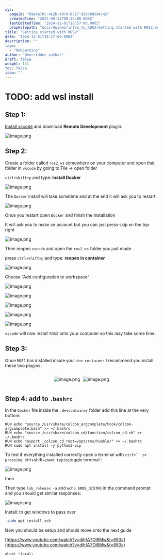 ```yaml
---
sys:
  pageId: "89e0a78c-4e2b-4070-b327-d28cb0694742"
  createdTime: "2024-08-21T00:24:00.000Z"
  lastEditedTime: "2024-11-01T18:57:00.000Z"
  propFilepath: "docs/Guides/intro_to_ROS2/Getting started with ROS2.md"
title: "Getting started with ROS2"
date: "2024-11-01T18:57:00.000Z"
description: ""
tags:
  - "Onboarding"
author: "Overridden author"
draft: false
weight: 141
toc: false
icon: ""
---
```


# TODO: add wsl install

## Step 1:

[Install vscode](https://code.visualstudio.com/download) and download **Remote Development** plugin:

![image.png](https://prod-files-secure.s3.us-west-2.amazonaws.com/d518164a-d88e-44d1-a4ee-3adb3bd8bce0/efb52993-1881-4a40-b95e-6f020334f022/image.png?X-Amz-Algorithm=AWS4-HMAC-SHA256&X-Amz-Content-Sha256=UNSIGNED-PAYLOAD&X-Amz-Credential=ASIAZI2LB466ZBBTKHCL%2F20250418%2Fus-west-2%2Fs3%2Faws4_request&X-Amz-Date=20250418T170743Z&X-Amz-Expires=3600&X-Amz-Security-Token=IQoJb3JpZ2luX2VjEPH%2F%2F%2F%2F%2F%2F%2F%2F%2F%2FwEaCXVzLXdlc3QtMiJHMEUCIDit5P6q6z0E7XW3DJ2ujfGQni9qZbLaKOlMVCE%2FGYdDAiEAj0jZ8LsLHF%2FR8ajBk8GLW7Rx4G06bwOxqm05k4nM4Scq%2FwMIeRAAGgw2Mzc0MjMxODM4MDUiDBFY1uarF1FM8OdFZyrcA9yOHJYW7BijxluvxkSSeEvUNqgU9ISGQiFKTMkaXz4Q%2F6kaQy6Cm55V8ndgZllpUA5DkSz3NTvquEXumcAYVj1Xhnb85OzdwoSxDOK4%2FDpFyfl9CBs7wzeKIkdbj2FIDZn6iGQmMseM95kXVSgdgjOs5mwkAKOIGwSQs6%2BDulN3GNtvitmiEZp%2B51h%2B2qs0%2B2nGjImU%2BCMiUk0FrU5H4pfQNMbJaQEroxEIvdasRDvN7rwrTidKwoustgf%2BzSyEMANB%2BQs0VxxtaWHURiaew504w6wg45kcZqN0EPEo6hgzIgZzgXkTnQpsqHlBl8SpJP2oePfNoTdRzXWh0%2FrlXHeFzJZoqixr95kkHD5UzF7EIroaMV75tK0UFX7fq1Hs6Dbz7Jg3fX4ggdfBc4Tutuc58Pj8IL%2FZB6EjLWc2W%2B6XFJDDzC7wyLfJniMNMh5mRbDAV222Tt27WfxLnD9aiZY5kdDBzgYVZU8LQEJB42pO3%2Bh2OiZgOzJYEOJinbCGrvzRSUzlXIEff9pek2hedBuRo4IanJ3DuA%2BwC695dbMFU1rAFXf50hFZUxQrS0aqBZVeZqwhTeBRn3kAA7z15qyoUUKmdHBI16yRNvhmtUDJDZywe017%2F852yuaAMJH5icAGOqUBlO4bfVMOb8WeMbgX2LYGdJNrlPZsh1G7gh2y65DfYfloYCyHNTdTzqGpbK5GsShYrWHDwaJkJiUQnI5GpOHYa2bgoMTWSgpjjnv0XdEdgxRGTyxM%2BGUwIsrxxemjpRpXUr25gpg1wkqSHOZ%2Bxk6BUEle2WObTV%2FqZGpXqJGU3v8n05%2Bm6%2FM3%2FpovvGqqzw2Uhab0YOULSAvaZ5W3jGDVxTzaJToy&X-Amz-Signature=b05a156ea4b8354a868dd2594685bc4f27ffff5ba3315ae37ecedb1dd97d9c0d&X-Amz-SignedHeaders=host&x-id=GetObject)

## Step 2:

Create a folder called `ros2_ws` somewhere on your computer and open that folder in `vscode` by going to File → open folder 

`ctrl+shift+p` and type: **Install Docker**

![image.png](https://prod-files-secure.s3.us-west-2.amazonaws.com/d518164a-d88e-44d1-a4ee-3adb3bd8bce0/2269dc0e-1cd5-47ff-bceb-c04ad9b2eab0/image.png?X-Amz-Algorithm=AWS4-HMAC-SHA256&X-Amz-Content-Sha256=UNSIGNED-PAYLOAD&X-Amz-Credential=ASIAZI2LB466ZBBTKHCL%2F20250418%2Fus-west-2%2Fs3%2Faws4_request&X-Amz-Date=20250418T170743Z&X-Amz-Expires=3600&X-Amz-Security-Token=IQoJb3JpZ2luX2VjEPH%2F%2F%2F%2F%2F%2F%2F%2F%2F%2FwEaCXVzLXdlc3QtMiJHMEUCIDit5P6q6z0E7XW3DJ2ujfGQni9qZbLaKOlMVCE%2FGYdDAiEAj0jZ8LsLHF%2FR8ajBk8GLW7Rx4G06bwOxqm05k4nM4Scq%2FwMIeRAAGgw2Mzc0MjMxODM4MDUiDBFY1uarF1FM8OdFZyrcA9yOHJYW7BijxluvxkSSeEvUNqgU9ISGQiFKTMkaXz4Q%2F6kaQy6Cm55V8ndgZllpUA5DkSz3NTvquEXumcAYVj1Xhnb85OzdwoSxDOK4%2FDpFyfl9CBs7wzeKIkdbj2FIDZn6iGQmMseM95kXVSgdgjOs5mwkAKOIGwSQs6%2BDulN3GNtvitmiEZp%2B51h%2B2qs0%2B2nGjImU%2BCMiUk0FrU5H4pfQNMbJaQEroxEIvdasRDvN7rwrTidKwoustgf%2BzSyEMANB%2BQs0VxxtaWHURiaew504w6wg45kcZqN0EPEo6hgzIgZzgXkTnQpsqHlBl8SpJP2oePfNoTdRzXWh0%2FrlXHeFzJZoqixr95kkHD5UzF7EIroaMV75tK0UFX7fq1Hs6Dbz7Jg3fX4ggdfBc4Tutuc58Pj8IL%2FZB6EjLWc2W%2B6XFJDDzC7wyLfJniMNMh5mRbDAV222Tt27WfxLnD9aiZY5kdDBzgYVZU8LQEJB42pO3%2Bh2OiZgOzJYEOJinbCGrvzRSUzlXIEff9pek2hedBuRo4IanJ3DuA%2BwC695dbMFU1rAFXf50hFZUxQrS0aqBZVeZqwhTeBRn3kAA7z15qyoUUKmdHBI16yRNvhmtUDJDZywe017%2F852yuaAMJH5icAGOqUBlO4bfVMOb8WeMbgX2LYGdJNrlPZsh1G7gh2y65DfYfloYCyHNTdTzqGpbK5GsShYrWHDwaJkJiUQnI5GpOHYa2bgoMTWSgpjjnv0XdEdgxRGTyxM%2BGUwIsrxxemjpRpXUr25gpg1wkqSHOZ%2Bxk6BUEle2WObTV%2FqZGpXqJGU3v8n05%2Bm6%2FM3%2FpovvGqqzw2Uhab0YOULSAvaZ5W3jGDVxTzaJToy&X-Amz-Signature=a2474a82f6d34639b05b713c3df63f7b17d1458a324084a5dbe3f14383764702&X-Amz-SignedHeaders=host&x-id=GetObject)

The `Docker` install will take sometime and at the end it will ask you to restart

![image.png](https://prod-files-secure.s3.us-west-2.amazonaws.com/d518164a-d88e-44d1-a4ee-3adb3bd8bce0/ed233f78-be33-4b1f-b89c-9c346c0e961e/image.png?X-Amz-Algorithm=AWS4-HMAC-SHA256&X-Amz-Content-Sha256=UNSIGNED-PAYLOAD&X-Amz-Credential=ASIAZI2LB466ZBBTKHCL%2F20250418%2Fus-west-2%2Fs3%2Faws4_request&X-Amz-Date=20250418T170743Z&X-Amz-Expires=3600&X-Amz-Security-Token=IQoJb3JpZ2luX2VjEPH%2F%2F%2F%2F%2F%2F%2F%2F%2F%2FwEaCXVzLXdlc3QtMiJHMEUCIDit5P6q6z0E7XW3DJ2ujfGQni9qZbLaKOlMVCE%2FGYdDAiEAj0jZ8LsLHF%2FR8ajBk8GLW7Rx4G06bwOxqm05k4nM4Scq%2FwMIeRAAGgw2Mzc0MjMxODM4MDUiDBFY1uarF1FM8OdFZyrcA9yOHJYW7BijxluvxkSSeEvUNqgU9ISGQiFKTMkaXz4Q%2F6kaQy6Cm55V8ndgZllpUA5DkSz3NTvquEXumcAYVj1Xhnb85OzdwoSxDOK4%2FDpFyfl9CBs7wzeKIkdbj2FIDZn6iGQmMseM95kXVSgdgjOs5mwkAKOIGwSQs6%2BDulN3GNtvitmiEZp%2B51h%2B2qs0%2B2nGjImU%2BCMiUk0FrU5H4pfQNMbJaQEroxEIvdasRDvN7rwrTidKwoustgf%2BzSyEMANB%2BQs0VxxtaWHURiaew504w6wg45kcZqN0EPEo6hgzIgZzgXkTnQpsqHlBl8SpJP2oePfNoTdRzXWh0%2FrlXHeFzJZoqixr95kkHD5UzF7EIroaMV75tK0UFX7fq1Hs6Dbz7Jg3fX4ggdfBc4Tutuc58Pj8IL%2FZB6EjLWc2W%2B6XFJDDzC7wyLfJniMNMh5mRbDAV222Tt27WfxLnD9aiZY5kdDBzgYVZU8LQEJB42pO3%2Bh2OiZgOzJYEOJinbCGrvzRSUzlXIEff9pek2hedBuRo4IanJ3DuA%2BwC695dbMFU1rAFXf50hFZUxQrS0aqBZVeZqwhTeBRn3kAA7z15qyoUUKmdHBI16yRNvhmtUDJDZywe017%2F852yuaAMJH5icAGOqUBlO4bfVMOb8WeMbgX2LYGdJNrlPZsh1G7gh2y65DfYfloYCyHNTdTzqGpbK5GsShYrWHDwaJkJiUQnI5GpOHYa2bgoMTWSgpjjnv0XdEdgxRGTyxM%2BGUwIsrxxemjpRpXUr25gpg1wkqSHOZ%2Bxk6BUEle2WObTV%2FqZGpXqJGU3v8n05%2Bm6%2FM3%2FpovvGqqzw2Uhab0YOULSAvaZ5W3jGDVxTzaJToy&X-Amz-Signature=d26dfb7c4583bf2c6e1c8f827e292ba7ff21b7751fa3f06c7911e4ce24944738&X-Amz-SignedHeaders=host&x-id=GetObject)

Once you restart open `Docker` and finish the installation

It will ask you to make an account but you can just press skip on the top right

![image.png](https://prod-files-secure.s3.us-west-2.amazonaws.com/d518164a-d88e-44d1-a4ee-3adb3bd8bce0/21010ad9-1659-4fd9-9f59-9932a09b2a3d/image.png?X-Amz-Algorithm=AWS4-HMAC-SHA256&X-Amz-Content-Sha256=UNSIGNED-PAYLOAD&X-Amz-Credential=ASIAZI2LB466ZBBTKHCL%2F20250418%2Fus-west-2%2Fs3%2Faws4_request&X-Amz-Date=20250418T170743Z&X-Amz-Expires=3600&X-Amz-Security-Token=IQoJb3JpZ2luX2VjEPH%2F%2F%2F%2F%2F%2F%2F%2F%2F%2FwEaCXVzLXdlc3QtMiJHMEUCIDit5P6q6z0E7XW3DJ2ujfGQni9qZbLaKOlMVCE%2FGYdDAiEAj0jZ8LsLHF%2FR8ajBk8GLW7Rx4G06bwOxqm05k4nM4Scq%2FwMIeRAAGgw2Mzc0MjMxODM4MDUiDBFY1uarF1FM8OdFZyrcA9yOHJYW7BijxluvxkSSeEvUNqgU9ISGQiFKTMkaXz4Q%2F6kaQy6Cm55V8ndgZllpUA5DkSz3NTvquEXumcAYVj1Xhnb85OzdwoSxDOK4%2FDpFyfl9CBs7wzeKIkdbj2FIDZn6iGQmMseM95kXVSgdgjOs5mwkAKOIGwSQs6%2BDulN3GNtvitmiEZp%2B51h%2B2qs0%2B2nGjImU%2BCMiUk0FrU5H4pfQNMbJaQEroxEIvdasRDvN7rwrTidKwoustgf%2BzSyEMANB%2BQs0VxxtaWHURiaew504w6wg45kcZqN0EPEo6hgzIgZzgXkTnQpsqHlBl8SpJP2oePfNoTdRzXWh0%2FrlXHeFzJZoqixr95kkHD5UzF7EIroaMV75tK0UFX7fq1Hs6Dbz7Jg3fX4ggdfBc4Tutuc58Pj8IL%2FZB6EjLWc2W%2B6XFJDDzC7wyLfJniMNMh5mRbDAV222Tt27WfxLnD9aiZY5kdDBzgYVZU8LQEJB42pO3%2Bh2OiZgOzJYEOJinbCGrvzRSUzlXIEff9pek2hedBuRo4IanJ3DuA%2BwC695dbMFU1rAFXf50hFZUxQrS0aqBZVeZqwhTeBRn3kAA7z15qyoUUKmdHBI16yRNvhmtUDJDZywe017%2F852yuaAMJH5icAGOqUBlO4bfVMOb8WeMbgX2LYGdJNrlPZsh1G7gh2y65DfYfloYCyHNTdTzqGpbK5GsShYrWHDwaJkJiUQnI5GpOHYa2bgoMTWSgpjjnv0XdEdgxRGTyxM%2BGUwIsrxxemjpRpXUr25gpg1wkqSHOZ%2Bxk6BUEle2WObTV%2FqZGpXqJGU3v8n05%2Bm6%2FM3%2FpovvGqqzw2Uhab0YOULSAvaZ5W3jGDVxTzaJToy&X-Amz-Signature=78a2bb1df3ef9232636e8c7d80d5bb46c970e19a0fd086ebc01921fe13e63fd9&X-Amz-SignedHeaders=host&x-id=GetObject)

Then reopen `vscode` and open the `ros2_ws` folder you just made

press `ctrl+shift+p` and type: **reopen in container**

![image.png](https://prod-files-secure.s3.us-west-2.amazonaws.com/d518164a-d88e-44d1-a4ee-3adb3bd8bce0/4e93b8c2-41ad-488c-8095-c74205196118/image.png?X-Amz-Algorithm=AWS4-HMAC-SHA256&X-Amz-Content-Sha256=UNSIGNED-PAYLOAD&X-Amz-Credential=ASIAZI2LB466ZBBTKHCL%2F20250418%2Fus-west-2%2Fs3%2Faws4_request&X-Amz-Date=20250418T170743Z&X-Amz-Expires=3600&X-Amz-Security-Token=IQoJb3JpZ2luX2VjEPH%2F%2F%2F%2F%2F%2F%2F%2F%2F%2FwEaCXVzLXdlc3QtMiJHMEUCIDit5P6q6z0E7XW3DJ2ujfGQni9qZbLaKOlMVCE%2FGYdDAiEAj0jZ8LsLHF%2FR8ajBk8GLW7Rx4G06bwOxqm05k4nM4Scq%2FwMIeRAAGgw2Mzc0MjMxODM4MDUiDBFY1uarF1FM8OdFZyrcA9yOHJYW7BijxluvxkSSeEvUNqgU9ISGQiFKTMkaXz4Q%2F6kaQy6Cm55V8ndgZllpUA5DkSz3NTvquEXumcAYVj1Xhnb85OzdwoSxDOK4%2FDpFyfl9CBs7wzeKIkdbj2FIDZn6iGQmMseM95kXVSgdgjOs5mwkAKOIGwSQs6%2BDulN3GNtvitmiEZp%2B51h%2B2qs0%2B2nGjImU%2BCMiUk0FrU5H4pfQNMbJaQEroxEIvdasRDvN7rwrTidKwoustgf%2BzSyEMANB%2BQs0VxxtaWHURiaew504w6wg45kcZqN0EPEo6hgzIgZzgXkTnQpsqHlBl8SpJP2oePfNoTdRzXWh0%2FrlXHeFzJZoqixr95kkHD5UzF7EIroaMV75tK0UFX7fq1Hs6Dbz7Jg3fX4ggdfBc4Tutuc58Pj8IL%2FZB6EjLWc2W%2B6XFJDDzC7wyLfJniMNMh5mRbDAV222Tt27WfxLnD9aiZY5kdDBzgYVZU8LQEJB42pO3%2Bh2OiZgOzJYEOJinbCGrvzRSUzlXIEff9pek2hedBuRo4IanJ3DuA%2BwC695dbMFU1rAFXf50hFZUxQrS0aqBZVeZqwhTeBRn3kAA7z15qyoUUKmdHBI16yRNvhmtUDJDZywe017%2F852yuaAMJH5icAGOqUBlO4bfVMOb8WeMbgX2LYGdJNrlPZsh1G7gh2y65DfYfloYCyHNTdTzqGpbK5GsShYrWHDwaJkJiUQnI5GpOHYa2bgoMTWSgpjjnv0XdEdgxRGTyxM%2BGUwIsrxxemjpRpXUr25gpg1wkqSHOZ%2Bxk6BUEle2WObTV%2FqZGpXqJGU3v8n05%2Bm6%2FM3%2FpovvGqqzw2Uhab0YOULSAvaZ5W3jGDVxTzaJToy&X-Amz-Signature=99d74ca4417ff06527c474624ad7c4e1d375411713fa996f811f49e474274ac4&X-Amz-SignedHeaders=host&x-id=GetObject)

Choose “Add configuration to workspace”

![image.png](https://prod-files-secure.s3.us-west-2.amazonaws.com/d518164a-d88e-44d1-a4ee-3adb3bd8bce0/9560b282-5060-4989-ba37-97e7b2c22476/image.png?X-Amz-Algorithm=AWS4-HMAC-SHA256&X-Amz-Content-Sha256=UNSIGNED-PAYLOAD&X-Amz-Credential=ASIAZI2LB466ZBBTKHCL%2F20250418%2Fus-west-2%2Fs3%2Faws4_request&X-Amz-Date=20250418T170743Z&X-Amz-Expires=3600&X-Amz-Security-Token=IQoJb3JpZ2luX2VjEPH%2F%2F%2F%2F%2F%2F%2F%2F%2F%2FwEaCXVzLXdlc3QtMiJHMEUCIDit5P6q6z0E7XW3DJ2ujfGQni9qZbLaKOlMVCE%2FGYdDAiEAj0jZ8LsLHF%2FR8ajBk8GLW7Rx4G06bwOxqm05k4nM4Scq%2FwMIeRAAGgw2Mzc0MjMxODM4MDUiDBFY1uarF1FM8OdFZyrcA9yOHJYW7BijxluvxkSSeEvUNqgU9ISGQiFKTMkaXz4Q%2F6kaQy6Cm55V8ndgZllpUA5DkSz3NTvquEXumcAYVj1Xhnb85OzdwoSxDOK4%2FDpFyfl9CBs7wzeKIkdbj2FIDZn6iGQmMseM95kXVSgdgjOs5mwkAKOIGwSQs6%2BDulN3GNtvitmiEZp%2B51h%2B2qs0%2B2nGjImU%2BCMiUk0FrU5H4pfQNMbJaQEroxEIvdasRDvN7rwrTidKwoustgf%2BzSyEMANB%2BQs0VxxtaWHURiaew504w6wg45kcZqN0EPEo6hgzIgZzgXkTnQpsqHlBl8SpJP2oePfNoTdRzXWh0%2FrlXHeFzJZoqixr95kkHD5UzF7EIroaMV75tK0UFX7fq1Hs6Dbz7Jg3fX4ggdfBc4Tutuc58Pj8IL%2FZB6EjLWc2W%2B6XFJDDzC7wyLfJniMNMh5mRbDAV222Tt27WfxLnD9aiZY5kdDBzgYVZU8LQEJB42pO3%2Bh2OiZgOzJYEOJinbCGrvzRSUzlXIEff9pek2hedBuRo4IanJ3DuA%2BwC695dbMFU1rAFXf50hFZUxQrS0aqBZVeZqwhTeBRn3kAA7z15qyoUUKmdHBI16yRNvhmtUDJDZywe017%2F852yuaAMJH5icAGOqUBlO4bfVMOb8WeMbgX2LYGdJNrlPZsh1G7gh2y65DfYfloYCyHNTdTzqGpbK5GsShYrWHDwaJkJiUQnI5GpOHYa2bgoMTWSgpjjnv0XdEdgxRGTyxM%2BGUwIsrxxemjpRpXUr25gpg1wkqSHOZ%2Bxk6BUEle2WObTV%2FqZGpXqJGU3v8n05%2Bm6%2FM3%2FpovvGqqzw2Uhab0YOULSAvaZ5W3jGDVxTzaJToy&X-Amz-Signature=d8b353d838485ab65c1fd2b31f95a8d7da303567a1a1090d081326178c6834ef&X-Amz-SignedHeaders=host&x-id=GetObject)

![image.png](https://prod-files-secure.s3.us-west-2.amazonaws.com/d518164a-d88e-44d1-a4ee-3adb3bd8bce0/2ee63f81-886b-48e8-a553-dc6e5eac99e4/image.png?X-Amz-Algorithm=AWS4-HMAC-SHA256&X-Amz-Content-Sha256=UNSIGNED-PAYLOAD&X-Amz-Credential=ASIAZI2LB466ZBBTKHCL%2F20250418%2Fus-west-2%2Fs3%2Faws4_request&X-Amz-Date=20250418T170743Z&X-Amz-Expires=3600&X-Amz-Security-Token=IQoJb3JpZ2luX2VjEPH%2F%2F%2F%2F%2F%2F%2F%2F%2F%2FwEaCXVzLXdlc3QtMiJHMEUCIDit5P6q6z0E7XW3DJ2ujfGQni9qZbLaKOlMVCE%2FGYdDAiEAj0jZ8LsLHF%2FR8ajBk8GLW7Rx4G06bwOxqm05k4nM4Scq%2FwMIeRAAGgw2Mzc0MjMxODM4MDUiDBFY1uarF1FM8OdFZyrcA9yOHJYW7BijxluvxkSSeEvUNqgU9ISGQiFKTMkaXz4Q%2F6kaQy6Cm55V8ndgZllpUA5DkSz3NTvquEXumcAYVj1Xhnb85OzdwoSxDOK4%2FDpFyfl9CBs7wzeKIkdbj2FIDZn6iGQmMseM95kXVSgdgjOs5mwkAKOIGwSQs6%2BDulN3GNtvitmiEZp%2B51h%2B2qs0%2B2nGjImU%2BCMiUk0FrU5H4pfQNMbJaQEroxEIvdasRDvN7rwrTidKwoustgf%2BzSyEMANB%2BQs0VxxtaWHURiaew504w6wg45kcZqN0EPEo6hgzIgZzgXkTnQpsqHlBl8SpJP2oePfNoTdRzXWh0%2FrlXHeFzJZoqixr95kkHD5UzF7EIroaMV75tK0UFX7fq1Hs6Dbz7Jg3fX4ggdfBc4Tutuc58Pj8IL%2FZB6EjLWc2W%2B6XFJDDzC7wyLfJniMNMh5mRbDAV222Tt27WfxLnD9aiZY5kdDBzgYVZU8LQEJB42pO3%2Bh2OiZgOzJYEOJinbCGrvzRSUzlXIEff9pek2hedBuRo4IanJ3DuA%2BwC695dbMFU1rAFXf50hFZUxQrS0aqBZVeZqwhTeBRn3kAA7z15qyoUUKmdHBI16yRNvhmtUDJDZywe017%2F852yuaAMJH5icAGOqUBlO4bfVMOb8WeMbgX2LYGdJNrlPZsh1G7gh2y65DfYfloYCyHNTdTzqGpbK5GsShYrWHDwaJkJiUQnI5GpOHYa2bgoMTWSgpjjnv0XdEdgxRGTyxM%2BGUwIsrxxemjpRpXUr25gpg1wkqSHOZ%2Bxk6BUEle2WObTV%2FqZGpXqJGU3v8n05%2Bm6%2FM3%2FpovvGqqzw2Uhab0YOULSAvaZ5W3jGDVxTzaJToy&X-Amz-Signature=4e47b7494b6aa4b0391d21f6201a2fe3d6d5c999db77a53961a62a5403aa1b68&X-Amz-SignedHeaders=host&x-id=GetObject)

![image.png](https://prod-files-secure.s3.us-west-2.amazonaws.com/d518164a-d88e-44d1-a4ee-3adb3bd8bce0/ae1580b2-b048-407e-aed9-b584224a7a04/image.png?X-Amz-Algorithm=AWS4-HMAC-SHA256&X-Amz-Content-Sha256=UNSIGNED-PAYLOAD&X-Amz-Credential=ASIAZI2LB466ZBBTKHCL%2F20250418%2Fus-west-2%2Fs3%2Faws4_request&X-Amz-Date=20250418T170743Z&X-Amz-Expires=3600&X-Amz-Security-Token=IQoJb3JpZ2luX2VjEPH%2F%2F%2F%2F%2F%2F%2F%2F%2F%2FwEaCXVzLXdlc3QtMiJHMEUCIDit5P6q6z0E7XW3DJ2ujfGQni9qZbLaKOlMVCE%2FGYdDAiEAj0jZ8LsLHF%2FR8ajBk8GLW7Rx4G06bwOxqm05k4nM4Scq%2FwMIeRAAGgw2Mzc0MjMxODM4MDUiDBFY1uarF1FM8OdFZyrcA9yOHJYW7BijxluvxkSSeEvUNqgU9ISGQiFKTMkaXz4Q%2F6kaQy6Cm55V8ndgZllpUA5DkSz3NTvquEXumcAYVj1Xhnb85OzdwoSxDOK4%2FDpFyfl9CBs7wzeKIkdbj2FIDZn6iGQmMseM95kXVSgdgjOs5mwkAKOIGwSQs6%2BDulN3GNtvitmiEZp%2B51h%2B2qs0%2B2nGjImU%2BCMiUk0FrU5H4pfQNMbJaQEroxEIvdasRDvN7rwrTidKwoustgf%2BzSyEMANB%2BQs0VxxtaWHURiaew504w6wg45kcZqN0EPEo6hgzIgZzgXkTnQpsqHlBl8SpJP2oePfNoTdRzXWh0%2FrlXHeFzJZoqixr95kkHD5UzF7EIroaMV75tK0UFX7fq1Hs6Dbz7Jg3fX4ggdfBc4Tutuc58Pj8IL%2FZB6EjLWc2W%2B6XFJDDzC7wyLfJniMNMh5mRbDAV222Tt27WfxLnD9aiZY5kdDBzgYVZU8LQEJB42pO3%2Bh2OiZgOzJYEOJinbCGrvzRSUzlXIEff9pek2hedBuRo4IanJ3DuA%2BwC695dbMFU1rAFXf50hFZUxQrS0aqBZVeZqwhTeBRn3kAA7z15qyoUUKmdHBI16yRNvhmtUDJDZywe017%2F852yuaAMJH5icAGOqUBlO4bfVMOb8WeMbgX2LYGdJNrlPZsh1G7gh2y65DfYfloYCyHNTdTzqGpbK5GsShYrWHDwaJkJiUQnI5GpOHYa2bgoMTWSgpjjnv0XdEdgxRGTyxM%2BGUwIsrxxemjpRpXUr25gpg1wkqSHOZ%2Bxk6BUEle2WObTV%2FqZGpXqJGU3v8n05%2Bm6%2FM3%2FpovvGqqzw2Uhab0YOULSAvaZ5W3jGDVxTzaJToy&X-Amz-Signature=9f62f6d910b4b5f605fdd829fb349c58f4c38f8e08f8a8fd5336963d14531ecf&X-Amz-SignedHeaders=host&x-id=GetObject)

![image.png](https://prod-files-secure.s3.us-west-2.amazonaws.com/d518164a-d88e-44d1-a4ee-3adb3bd8bce0/53255b28-f75e-430f-b9e3-c0ac8577e42b/image.png?X-Amz-Algorithm=AWS4-HMAC-SHA256&X-Amz-Content-Sha256=UNSIGNED-PAYLOAD&X-Amz-Credential=ASIAZI2LB466ZBBTKHCL%2F20250418%2Fus-west-2%2Fs3%2Faws4_request&X-Amz-Date=20250418T170743Z&X-Amz-Expires=3600&X-Amz-Security-Token=IQoJb3JpZ2luX2VjEPH%2F%2F%2F%2F%2F%2F%2F%2F%2F%2FwEaCXVzLXdlc3QtMiJHMEUCIDit5P6q6z0E7XW3DJ2ujfGQni9qZbLaKOlMVCE%2FGYdDAiEAj0jZ8LsLHF%2FR8ajBk8GLW7Rx4G06bwOxqm05k4nM4Scq%2FwMIeRAAGgw2Mzc0MjMxODM4MDUiDBFY1uarF1FM8OdFZyrcA9yOHJYW7BijxluvxkSSeEvUNqgU9ISGQiFKTMkaXz4Q%2F6kaQy6Cm55V8ndgZllpUA5DkSz3NTvquEXumcAYVj1Xhnb85OzdwoSxDOK4%2FDpFyfl9CBs7wzeKIkdbj2FIDZn6iGQmMseM95kXVSgdgjOs5mwkAKOIGwSQs6%2BDulN3GNtvitmiEZp%2B51h%2B2qs0%2B2nGjImU%2BCMiUk0FrU5H4pfQNMbJaQEroxEIvdasRDvN7rwrTidKwoustgf%2BzSyEMANB%2BQs0VxxtaWHURiaew504w6wg45kcZqN0EPEo6hgzIgZzgXkTnQpsqHlBl8SpJP2oePfNoTdRzXWh0%2FrlXHeFzJZoqixr95kkHD5UzF7EIroaMV75tK0UFX7fq1Hs6Dbz7Jg3fX4ggdfBc4Tutuc58Pj8IL%2FZB6EjLWc2W%2B6XFJDDzC7wyLfJniMNMh5mRbDAV222Tt27WfxLnD9aiZY5kdDBzgYVZU8LQEJB42pO3%2Bh2OiZgOzJYEOJinbCGrvzRSUzlXIEff9pek2hedBuRo4IanJ3DuA%2BwC695dbMFU1rAFXf50hFZUxQrS0aqBZVeZqwhTeBRn3kAA7z15qyoUUKmdHBI16yRNvhmtUDJDZywe017%2F852yuaAMJH5icAGOqUBlO4bfVMOb8WeMbgX2LYGdJNrlPZsh1G7gh2y65DfYfloYCyHNTdTzqGpbK5GsShYrWHDwaJkJiUQnI5GpOHYa2bgoMTWSgpjjnv0XdEdgxRGTyxM%2BGUwIsrxxemjpRpXUr25gpg1wkqSHOZ%2Bxk6BUEle2WObTV%2FqZGpXqJGU3v8n05%2Bm6%2FM3%2FpovvGqqzw2Uhab0YOULSAvaZ5W3jGDVxTzaJToy&X-Amz-Signature=9c2270dc00c64bb5d799f2c88650a40a5d8428e1d15bb397ba6e8682aae92137&X-Amz-SignedHeaders=host&x-id=GetObject)

![image.png](https://prod-files-secure.s3.us-west-2.amazonaws.com/d518164a-d88e-44d1-a4ee-3adb3bd8bce0/7c562767-5af9-4ffb-97d1-327bcdf4ee00/image.png?X-Amz-Algorithm=AWS4-HMAC-SHA256&X-Amz-Content-Sha256=UNSIGNED-PAYLOAD&X-Amz-Credential=ASIAZI2LB466ZBBTKHCL%2F20250418%2Fus-west-2%2Fs3%2Faws4_request&X-Amz-Date=20250418T170744Z&X-Amz-Expires=3600&X-Amz-Security-Token=IQoJb3JpZ2luX2VjEPH%2F%2F%2F%2F%2F%2F%2F%2F%2F%2FwEaCXVzLXdlc3QtMiJHMEUCIDit5P6q6z0E7XW3DJ2ujfGQni9qZbLaKOlMVCE%2FGYdDAiEAj0jZ8LsLHF%2FR8ajBk8GLW7Rx4G06bwOxqm05k4nM4Scq%2FwMIeRAAGgw2Mzc0MjMxODM4MDUiDBFY1uarF1FM8OdFZyrcA9yOHJYW7BijxluvxkSSeEvUNqgU9ISGQiFKTMkaXz4Q%2F6kaQy6Cm55V8ndgZllpUA5DkSz3NTvquEXumcAYVj1Xhnb85OzdwoSxDOK4%2FDpFyfl9CBs7wzeKIkdbj2FIDZn6iGQmMseM95kXVSgdgjOs5mwkAKOIGwSQs6%2BDulN3GNtvitmiEZp%2B51h%2B2qs0%2B2nGjImU%2BCMiUk0FrU5H4pfQNMbJaQEroxEIvdasRDvN7rwrTidKwoustgf%2BzSyEMANB%2BQs0VxxtaWHURiaew504w6wg45kcZqN0EPEo6hgzIgZzgXkTnQpsqHlBl8SpJP2oePfNoTdRzXWh0%2FrlXHeFzJZoqixr95kkHD5UzF7EIroaMV75tK0UFX7fq1Hs6Dbz7Jg3fX4ggdfBc4Tutuc58Pj8IL%2FZB6EjLWc2W%2B6XFJDDzC7wyLfJniMNMh5mRbDAV222Tt27WfxLnD9aiZY5kdDBzgYVZU8LQEJB42pO3%2Bh2OiZgOzJYEOJinbCGrvzRSUzlXIEff9pek2hedBuRo4IanJ3DuA%2BwC695dbMFU1rAFXf50hFZUxQrS0aqBZVeZqwhTeBRn3kAA7z15qyoUUKmdHBI16yRNvhmtUDJDZywe017%2F852yuaAMJH5icAGOqUBlO4bfVMOb8WeMbgX2LYGdJNrlPZsh1G7gh2y65DfYfloYCyHNTdTzqGpbK5GsShYrWHDwaJkJiUQnI5GpOHYa2bgoMTWSgpjjnv0XdEdgxRGTyxM%2BGUwIsrxxemjpRpXUr25gpg1wkqSHOZ%2Bxk6BUEle2WObTV%2FqZGpXqJGU3v8n05%2Bm6%2FM3%2FpovvGqqzw2Uhab0YOULSAvaZ5W3jGDVxTzaJToy&X-Amz-Signature=5819575314742d85b06e686dd1d5cdba79bea50270bc27cc17073517e4a8020c&X-Amz-SignedHeaders=host&x-id=GetObject)

`vscode` will now install `ROS2` onto your computer so this may take some time.

## Step 3:

Once `ROS2` has installed inside your `dev-container` I recommend you install these two plugins:

<div style="display: flex;flex-direction: row; column-gap:10px; max-width: 630px;justify-content: center;">
<div>

![image.png](https://prod-files-secure.s3.us-west-2.amazonaws.com/d518164a-d88e-44d1-a4ee-3adb3bd8bce0/3fc3d550-5a54-4ba1-ba6b-faa01cdb7369/image.png?X-Amz-Algorithm=AWS4-HMAC-SHA256&X-Amz-Content-Sha256=UNSIGNED-PAYLOAD&X-Amz-Credential=ASIAZI2LB4666YLXRLIZ%2F20250418%2Fus-west-2%2Fs3%2Faws4_request&X-Amz-Date=20250418T170749Z&X-Amz-Expires=3600&X-Amz-Security-Token=IQoJb3JpZ2luX2VjEPH%2F%2F%2F%2F%2F%2F%2F%2F%2F%2FwEaCXVzLXdlc3QtMiJGMEQCIBoHbPLY3ee1FtOo0lDW4%2FpWvPD1xrXAVk7NG0faCp9kAiAVkQ1Dt79hQyEGa1OfY%2FOflXx5e9FGWB6qb0bo0ECwRSr%2FAwh6EAAaDDYzNzQyMzE4MzgwNSIMBY%2BY4nkDSFRh5889KtwDyiEubBDBaBIQz6EaNyTJOfJL0LjwGHeRLU97%2FDwlecaAhT0MyyjIUGpHrU8xKhXOVEj6XTfyEwsoz%2FNTQquenbqU7t8eKeUSDr4zjYhUFy8JwfhRbnc3uwHqhgwW9mTF71PFW23p07y05vPTlriafqQhOvgqZyv5i80p28FCQ8IpVSUF9rk%2BsIkMtZJaJjxBVnpdWHS6LtdnfTwypPWYoZslzVTjf5%2FtdwZkBH%2BTWexLXkSG3bDK7boBSqB6y1QCPd1W7w6Y1%2FK8NVfYaMwoX1g118hxlFjcjIMeIgayU1EiX9QHrkGnrMztdziq2FXzaSoES9TZ4nZDVlo%2FZmRpdtPE%2B3Upl1SENsKVdbspKLtWh8lp74A3hlWZPd%2FTc0UHNUb9RFnvB0l9nQkPz0oq%2FN28jztfECLohBz%2Fe%2BVtEQAf2cWE8Z13ZyXgx0qeYPpa5d7pI9JdZc%2FwTuqq1jBcG0sRos6vZ2ch429tb24q5zdD6VP1YV2d3kHOkjgWr%2FfT9GRWI2tYg%2BStUQ%2FXDz14HpSmKSlB7E%2FwXoUuSZqfju7wDfDng0m71TMnA0igfkuDDBOTlLtMjzwfx%2BrlzO%2FNV3JPjTho%2FQpiHw3tBnzARoBy8UU6ufQlEWsrQ4ow5PmJwAY6pgEtkgbzhpQt6LW6E6XENBmcm2xEAa5CCU%2BwMIG7EKXtLKlNzLR9BTAhmDd%2B5aTIiNVFelY7fzLvhXGEYBL5srwV5Vt3I46J79PzHQFZjX9%2B%2BkTdrVCBpNBsxM5AY0Ei3EGAEdcDbDSNxkyAQ4mJo5aNNNclY2mNZRHMZCqTTxKpOap5o8J4fIZ6gLKOFifjiFb%2BDd3Jypy2hC2uXrsvO5dH9iiUwcxt&X-Amz-Signature=1c7f90a79edd70606b7e279eb524eee3466d1dbf881f19e016a242c5b35d6067&X-Amz-SignedHeaders=host&x-id=GetObject)

</div>
<div>

![image.png](https://prod-files-secure.s3.us-west-2.amazonaws.com/d518164a-d88e-44d1-a4ee-3adb3bd8bce0/d994cc66-13c2-4093-a5a3-f84cf4601a82/image.png?X-Amz-Algorithm=AWS4-HMAC-SHA256&X-Amz-Content-Sha256=UNSIGNED-PAYLOAD&X-Amz-Credential=ASIAZI2LB466WG7T4NGQ%2F20250418%2Fus-west-2%2Fs3%2Faws4_request&X-Amz-Date=20250418T170749Z&X-Amz-Expires=3600&X-Amz-Security-Token=IQoJb3JpZ2luX2VjEPH%2F%2F%2F%2F%2F%2F%2F%2F%2F%2FwEaCXVzLXdlc3QtMiJHMEUCIQDfh5MQ5JkmZtGLJV5XjOqnwfwaWMj6wVKHW1fdOytR%2FwIgJC%2FqSPuMdiaqfM8HyzN4aACnO588Oq6bTF11IYIWJNwq%2FwMIehAAGgw2Mzc0MjMxODM4MDUiDBpZMYn9LI5V%2BVTdcCrcA4oLcyYwJ3mWa%2FMjdhrLVP20pt5gjeVY%2F4E0ahwq96ul7lEWxil5rcqTZG6PZM7vI7yM9eQwS8wM%2BmyJ6psKBVrpkFUGozJVZ7DXb0rgY%2FHYvSDfjb4jIc66p%2B9AJy4juA9tpikRgz1c%2B1184%2FMwawW4cbxjYzEQmrc41krO%2B9gUOt5vOrfHy9VPiVZEYCUNmsES4RGr1t66%2FIftRsiK%2Bffm4rMg9I1uqmY4Ia6jpczU14vAzxjXqd3qlpOziE7rntOgw8cC2qDLk4q9BS5UF%2B4rBzdSIayfQ6Zjv8JE7PjiL%2BLoyqBGs8MsEOa5AhusO1nrxDOYsdUIAOYVGn7X81aRL7gIXpZ4Drl8n1wUarxAqYDR9LyVzmARe6P9QIFGSMun%2FSyQ3NiAajniG86kkBrpqVyaKjnIHujEo%2FkM5r2Yx%2BgGVpdWZDNMbHcJsEqqHx6t%2FQbyULnvuKeDaYr6hbMBOI5795g45uFfwI72%2FI%2Bo3TiiffJlFj%2FFmu1JgDZZvF59bA2EMB1nVlQ3ggqpN8K5%2FE7WFMAvbZ9NP4QHj08aAV3Z4FYnpIRB4TDsema9L8375y%2Fo5D%2FxCAdxP5YB2dGgP7fp9%2FkT9rHwDDsURFv5dopWEZTm5Aj3LC9zMMX5icAGOqUBXw2JxRs15Gc4VJL26rDU5KLxBVGS6EzRqB9c2IkC%2FOOEU0vngUbp%2B0nwWmPU1SEBlgQm%2F6sP7oIZXaXJjYki1V141fhBiJkfMrYdhKSj7bMYEBRZRA0K%2FFpWitATo3ilnY2gkO7uHHPTgBBoWrbnC2pcJwfbXuWoI7ILzm4dZFCZeW6GPu2zafCwAcxeV7XzEM5tcOpKM4AXx6txsXlLkkHKBrnY&X-Amz-Signature=58ad70587eaaaa4c27749b710b1664bd3d2da4effac6c3cfe1ea5c976e24561a&X-Amz-SignedHeaders=host&x-id=GetObject)

</div>
</div>

## Step 4: add to `.bashrc`

In the `Docker` file inside the `.devcontainer` folder add this line at the very bottom: 

```docker
RUN echo "source /usr/share/colcon_argcomplete/hook/colcon-argcomplete.bash" >> ~/.bashrc
RUN echo "source /usr/share/colcon_cd/function/colcon_cd.sh" >> ~/.bashrc
RUN echo "export _colcon_cd_root=/opt/ros/humble/" >> ~/.bashrc
RUN sudo apt install -y python3-pip 
```

To test if everything installed correctly open a terminal with `ctrl+`` or pressing `ctrl+shift+p` and typing `toggle terminal`:

![image.png](https://prod-files-secure.s3.us-west-2.amazonaws.com/d518164a-d88e-44d1-a4ee-3adb3bd8bce0/6a4943d8-b04e-4c02-9a58-775f3384d1a5/image.png?X-Amz-Algorithm=AWS4-HMAC-SHA256&X-Amz-Content-Sha256=UNSIGNED-PAYLOAD&X-Amz-Credential=ASIAZI2LB466ZBBTKHCL%2F20250418%2Fus-west-2%2Fs3%2Faws4_request&X-Amz-Date=20250418T170743Z&X-Amz-Expires=3600&X-Amz-Security-Token=IQoJb3JpZ2luX2VjEPH%2F%2F%2F%2F%2F%2F%2F%2F%2F%2FwEaCXVzLXdlc3QtMiJHMEUCIDit5P6q6z0E7XW3DJ2ujfGQni9qZbLaKOlMVCE%2FGYdDAiEAj0jZ8LsLHF%2FR8ajBk8GLW7Rx4G06bwOxqm05k4nM4Scq%2FwMIeRAAGgw2Mzc0MjMxODM4MDUiDBFY1uarF1FM8OdFZyrcA9yOHJYW7BijxluvxkSSeEvUNqgU9ISGQiFKTMkaXz4Q%2F6kaQy6Cm55V8ndgZllpUA5DkSz3NTvquEXumcAYVj1Xhnb85OzdwoSxDOK4%2FDpFyfl9CBs7wzeKIkdbj2FIDZn6iGQmMseM95kXVSgdgjOs5mwkAKOIGwSQs6%2BDulN3GNtvitmiEZp%2B51h%2B2qs0%2B2nGjImU%2BCMiUk0FrU5H4pfQNMbJaQEroxEIvdasRDvN7rwrTidKwoustgf%2BzSyEMANB%2BQs0VxxtaWHURiaew504w6wg45kcZqN0EPEo6hgzIgZzgXkTnQpsqHlBl8SpJP2oePfNoTdRzXWh0%2FrlXHeFzJZoqixr95kkHD5UzF7EIroaMV75tK0UFX7fq1Hs6Dbz7Jg3fX4ggdfBc4Tutuc58Pj8IL%2FZB6EjLWc2W%2B6XFJDDzC7wyLfJniMNMh5mRbDAV222Tt27WfxLnD9aiZY5kdDBzgYVZU8LQEJB42pO3%2Bh2OiZgOzJYEOJinbCGrvzRSUzlXIEff9pek2hedBuRo4IanJ3DuA%2BwC695dbMFU1rAFXf50hFZUxQrS0aqBZVeZqwhTeBRn3kAA7z15qyoUUKmdHBI16yRNvhmtUDJDZywe017%2F852yuaAMJH5icAGOqUBlO4bfVMOb8WeMbgX2LYGdJNrlPZsh1G7gh2y65DfYfloYCyHNTdTzqGpbK5GsShYrWHDwaJkJiUQnI5GpOHYa2bgoMTWSgpjjnv0XdEdgxRGTyxM%2BGUwIsrxxemjpRpXUr25gpg1wkqSHOZ%2Bxk6BUEle2WObTV%2FqZGpXqJGU3v8n05%2Bm6%2FM3%2FpovvGqqzw2Uhab0YOULSAvaZ5W3jGDVxTzaJToy&X-Amz-Signature=b7288ba7bddbffdf51aadfd2ab40bcfa5145c88926200788836d55911727ea6f&X-Amz-SignedHeaders=host&x-id=GetObject)

then 

Then type `lsb_release -a` and `echo $ROS_DISTRO` in the command prompt and you should get similar responses:

![image.png](https://prod-files-secure.s3.us-west-2.amazonaws.com/d518164a-d88e-44d1-a4ee-3adb3bd8bce0/3e635dec-a805-4e85-8b9e-d000e5b71a4e/image.png?X-Amz-Algorithm=AWS4-HMAC-SHA256&X-Amz-Content-Sha256=UNSIGNED-PAYLOAD&X-Amz-Credential=ASIAZI2LB466ZBBTKHCL%2F20250418%2Fus-west-2%2Fs3%2Faws4_request&X-Amz-Date=20250418T170744Z&X-Amz-Expires=3600&X-Amz-Security-Token=IQoJb3JpZ2luX2VjEPH%2F%2F%2F%2F%2F%2F%2F%2F%2F%2FwEaCXVzLXdlc3QtMiJHMEUCIDit5P6q6z0E7XW3DJ2ujfGQni9qZbLaKOlMVCE%2FGYdDAiEAj0jZ8LsLHF%2FR8ajBk8GLW7Rx4G06bwOxqm05k4nM4Scq%2FwMIeRAAGgw2Mzc0MjMxODM4MDUiDBFY1uarF1FM8OdFZyrcA9yOHJYW7BijxluvxkSSeEvUNqgU9ISGQiFKTMkaXz4Q%2F6kaQy6Cm55V8ndgZllpUA5DkSz3NTvquEXumcAYVj1Xhnb85OzdwoSxDOK4%2FDpFyfl9CBs7wzeKIkdbj2FIDZn6iGQmMseM95kXVSgdgjOs5mwkAKOIGwSQs6%2BDulN3GNtvitmiEZp%2B51h%2B2qs0%2B2nGjImU%2BCMiUk0FrU5H4pfQNMbJaQEroxEIvdasRDvN7rwrTidKwoustgf%2BzSyEMANB%2BQs0VxxtaWHURiaew504w6wg45kcZqN0EPEo6hgzIgZzgXkTnQpsqHlBl8SpJP2oePfNoTdRzXWh0%2FrlXHeFzJZoqixr95kkHD5UzF7EIroaMV75tK0UFX7fq1Hs6Dbz7Jg3fX4ggdfBc4Tutuc58Pj8IL%2FZB6EjLWc2W%2B6XFJDDzC7wyLfJniMNMh5mRbDAV222Tt27WfxLnD9aiZY5kdDBzgYVZU8LQEJB42pO3%2Bh2OiZgOzJYEOJinbCGrvzRSUzlXIEff9pek2hedBuRo4IanJ3DuA%2BwC695dbMFU1rAFXf50hFZUxQrS0aqBZVeZqwhTeBRn3kAA7z15qyoUUKmdHBI16yRNvhmtUDJDZywe017%2F852yuaAMJH5icAGOqUBlO4bfVMOb8WeMbgX2LYGdJNrlPZsh1G7gh2y65DfYfloYCyHNTdTzqGpbK5GsShYrWHDwaJkJiUQnI5GpOHYa2bgoMTWSgpjjnv0XdEdgxRGTyxM%2BGUwIsrxxemjpRpXUr25gpg1wkqSHOZ%2Bxk6BUEle2WObTV%2FqZGpXqJGU3v8n05%2Bm6%2FM3%2FpovvGqqzw2Uhab0YOULSAvaZ5W3jGDVxTzaJToy&X-Amz-Signature=57f7cc0562d441a52091f43eaa0bfb98517d791c4dd9f5b87ae0743b85c0dbe6&X-Amz-SignedHeaders=host&x-id=GetObject)

Install:  to get windows to pass over

```bash
 sudo apt install xcb
```

Now you should be setup and should move onto the next guide 

[https://www.youtube.com/watch?v=dihfA7Ol6Mw&t=650s](https://www.youtube.com/watch?v=dihfA7Ol6Mw&t=650s)

```python
xhost +local:
```
